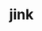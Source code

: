---
category: 4-letters
denotation: null
name: jink
reference_link: https://www.etymonline.com/word/jink
root_language: null
root_name: null
title: jink
type: free
word_sums:
- respelling: jink
  sum: 'Jink + '
---